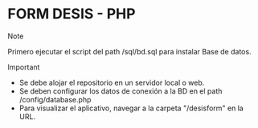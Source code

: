 # FORM DESIS - PHP


> [!NOTE]
> Primero ejecutar el script del path /sql/bd.sql para instalar Base de datos.

> [!IMPORTANT]

- Se debe alojar el repositorio en un servidor local o web. 
- Se deben configurar los datos de conexión a la BD en el path /config/database.php
- Para visualizar el aplicativo, navegar a la carpeta "/desisform" en la URL.